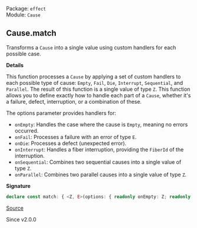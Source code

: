 Package: `effect`<br />
Module: `Cause`<br />

## Cause.match

Transforms a `Cause` into a single value using custom handlers for each
possible case.

**Details**

This function processes a `Cause` by applying a set of custom handlers to
each possible type of cause: `Empty`, `Fail`, `Die`, `Interrupt`,
`Sequential`, and `Parallel`. The result of this function is a single value
of type `Z`. This function allows you to define exactly how to handle each
part of a `Cause`, whether it's a failure, defect, interruption, or a
combination of these.

The options parameter provides handlers for:
- `onEmpty`: Handles the case where the cause is `Empty`, meaning no errors
  occurred.
- `onFail`: Processes a failure with an error of type `E`.
- `onDie`: Processes a defect (unexpected error).
- `onInterrupt`: Handles a fiber interruption, providing the `FiberId` of the
  interruption.
- `onSequential`: Combines two sequential causes into a single value of type
  `Z`.
- `onParallel`: Combines two parallel causes into a single value of type `Z`.

**Signature**

```ts
declare const match: { <Z, E>(options: { readonly onEmpty: Z; readonly onFail: (error: E) => Z; readonly onDie: (defect: unknown) => Z; readonly onInterrupt: (fiberId: FiberId.FiberId) => Z; readonly onSequential: (left: Z, right: Z) => Z; readonly onParallel: (left: Z, right: Z) => Z; }): (self: Cause<E>) => Z; <Z, E>(self: Cause<E>, options: { readonly onEmpty: Z; readonly onFail: (error: E) => Z; readonly onDie: (defect: unknown) => Z; readonly onInterrupt: (fiberId: FiberId.FiberId) => Z; readonly onSequential: (left: Z, right: Z) => Z; readonly onParallel: (left: Z, right: Z) => Z; }): Z; }
```

[Source](https://github.com/Effect-TS/effect/tree/main/packages/effect/src/Cause.ts#L1231)

Since v2.0.0